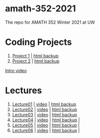 # amath-352-2021
The repo for AMATH 352 Winter 2021 at UW

# Coding Projects
1. [Project 1](https://nbviewer.jupyter.org/github/trogdoncourses/amath-352-2021/blob/main/coding_projects/Coding%20Project%201.ipynb)  |  [html backup](https://faculty.washington.edu/trogdon/amath-352-2021/coding_projects/Coding%20Project%201.html)
1. [Project 2](https://github.com/trogdoncourses/amath-352-2021/blob/main/coding_projects/Coding%20Project%202.ipynb)  |  [html backup](https://faculty.washington.edu/trogdon/amath-352-2021/coding_projects/Coding%20Project%202.html)

[Intro video](https://uw.hosted.panopto.com/Panopto/Pages/Viewer.aspx?id=554ec6cf-3d56-4f8c-8d0a-aca601134602)

# Lectures
1. [Lecture01](https://nbviewer.jupyter.org/github/trogdoncourses/amath-352-2021/blob/main/notebooks/Lecture01.ipynb) | [video](https://uw.hosted.panopto.com/Panopto/Pages/Viewer.aspx?id=05d19119-5e78-4afc-8a8e-aca60118ed53) |  [html backup](https://faculty.washington.edu/trogdon/amath-352-2021/notebooks/Lecture01.html)
1. [Lecture02](https://nbviewer.jupyter.org/github/trogdoncourses/amath-352-2021/blob/main/notebooks/Lecture02.ipynb) | [video](https://uw.hosted.panopto.com/Panopto/Pages/Viewer.aspx?id=4afa2dc1-7198-4885-ba2d-aca60118ed80)  |  [html backup](https://faculty.washington.edu/trogdon/amath-352-2021/notebooks/Lecture02.html)
1. [Lecture03](https://github.com/trogdoncourses/amath-352-2021/blob/main/notebooks/Lecture03.ipynb) | [video](https://uw.hosted.panopto.com/Panopto/Pages/Viewer.aspx?id=8943c7c4-6866-45fc-80a2-aca7000405be) | [html backup](https://faculty.washington.edu/trogdon/amath-352-2021/notebooks/Lecture03.html)
1. [Lecture04](https://nbviewer.jupyter.org/github/trogdoncourses/amath-352-2021/blob/main/notebooks/Lecture04.ipynb) | [video](https://uw.hosted.panopto.com/Panopto/Pages/Viewer.aspx?id=64c9c9ad-421c-47e2-9c26-acad011c83cd) | [html backup](https://faculty.washington.edu/trogdon/amath-352-2021/notebooks/Lecture04.html) | 
1. [Lecture05](https://nbviewer.jupyter.org/github/trogdoncourses/amath-352-2021/blob/main/notebooks/Lecture05.ipynb) | [video](https://uw.hosted.panopto.com/Panopto/Pages/Viewer.aspx?id=97b68b8d-3d31-4bef-aa47-acad01363b03) | [html backup](https://faculty.washington.edu/trogdon/amath-352-2021/notebooks/Lecture04.html) | 
1. [Lecture06](https://nbviewer.jupyter.org/github/trogdoncourses/amath-352-2021/blob/main/notebooks/Lecture06.ipynb) | [video](https://uw.hosted.panopto.com/Panopto/Pages/Viewer.aspx?id=40c4d447-b400-40b5-a540-acad0139514a) | [html backup](https://faculty.washington.edu/trogdon/amath-352-2021/notebooks/Lecture06.html) | 
